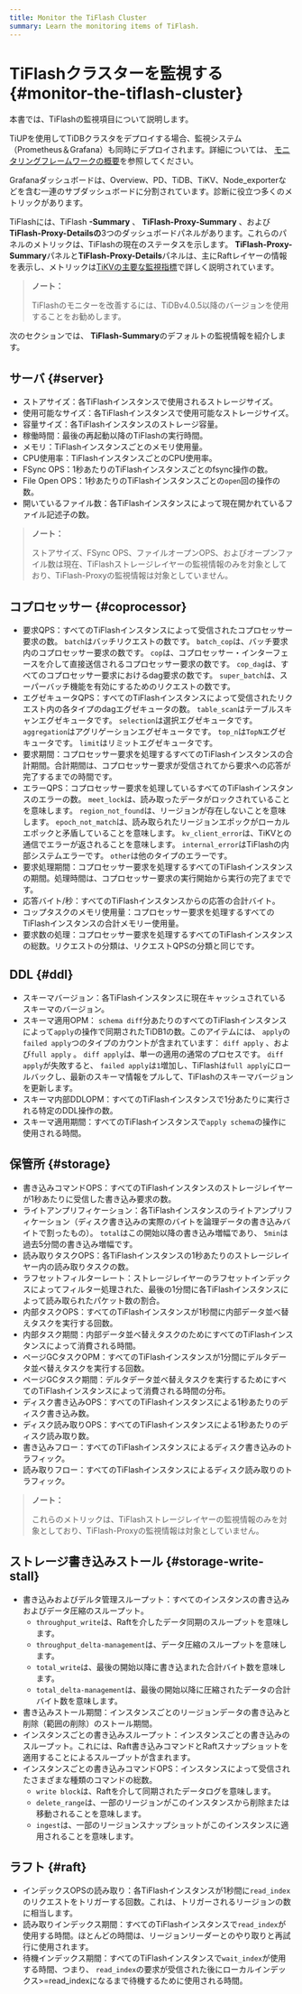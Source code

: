 ```yaml
---
title: Monitor the TiFlash Cluster
summary: Learn the monitoring items of TiFlash.
---
```


# TiFlashクラスターを監視する {#monitor-the-tiflash-cluster}

本書では、TiFlashの監視項目について説明します。

TiUPを使用してTiDBクラスタをデプロイする場合、監視システム（Prometheus＆Grafana）も同時にデプロイされます。詳細については、 [モニタリングフレームワークの概要](/tidb-monitoring-framework.md)を参照してください。

Grafanaダッシュボードは、Overview、PD、TiDB、TiKV、Node_exporterなどを含む一連のサブダッシュボードに分割されています。診断に役立つ多くのメトリックがあります。

TiFlashには、TiFlash **-Summary** 、 <strong>TiFlash-Proxy-Summary</strong> 、および<strong>TiFlash-Proxy-Detailsの</strong>3つのダッシュボードパネルがあります。これらのパネルのメトリックは、TiFlashの現在のステータスを示します。 <strong>TiFlash-Proxy-Summary</strong>パネルと<strong>TiFlash-Proxy-Details</strong>パネルは、主にRaftレイヤーの情報を表示し、メトリックは[TiKVの主要な監視指標](/grafana-tikv-dashboard.md)で詳しく説明されています。

> **ノート：**
>
> TiFlashのモニターを改善するには、TiDBv4.0.5以降のバージョンを使用することをお勧めします。

次のセクションでは、 **TiFlash-Summary**のデフォルトの監視情報を紹介します。

## サーバ {#server}

-   ストアサイズ：各TiFlashインスタンスで使用されるストレージサイズ。
-   使用可能なサイズ：各TiFlashインスタンスで使用可能なストレージサイズ。
-   容量サイズ：各TiFlashインスタンスのストレージ容量。
-   稼働時間：最後の再起動以降のTiFlashの実行時間。
-   メモリ：TiFlashインスタンスごとのメモリ使用量。
-   CPU使用率：TiFlashインスタンスごとのCPU使用率。
-   FSync OPS：1秒あたりのTiFlashインスタンスごとのfsync操作の数。
-   File Open OPS：1秒あたりのTiFlashインスタンスごとの`open`回の操作の数。
-   開いているファイル数：各TiFlashインスタンスによって現在開かれているファイル記述子の数。

> **ノート：**
>
> ストアサイズ、FSync OPS、ファイルオープンOPS、およびオープンファイル数は現在、TiFlashストレージレイヤーの監視情報のみを対象としており、TiFlash-Proxyの監視情報は対象としていません。

## コプロセッサー {#coprocessor}

-   要求QPS：すべてのTiFlashインスタンスによって受信されたコプロセッサー要求の数。 `batch`はバッチリクエストの数です。 `batch_cop`は、バッチ要求内のコプロセッサー要求の数です。 `cop`は、コプロセッサー・インターフェースを介して直接送信されるコプロセッサー要求の数です。 `cop_dag`は、すべてのコプロセッサー要求におけるdag要求の数です。 `super_batch`は、スーパーバッチ機能を有効にするためのリクエストの数です。
-   エグゼキュータQPS：すべてのTiFlashインスタンスによって受信されたリクエスト内の各タイプのdagエグゼキュータの数。 `table_scan`はテーブルスキャンエグゼキュータです。 `selection`は選択エグゼキュータです。 `aggregation`はアグリゲーションエグゼキュータです。 `top_n`は`TopN`エグゼキュータです。 `limit`はリミットエグゼキュータです。
-   要求期間：コプロセッサー要求を処理するすべてのTiFlashインスタンスの合計期間。合計期間は、コプロセッサー要求が受信されてから要求への応答が完了するまでの時間です。
-   エラーQPS：コプロセッサー要求を処理しているすべてのTiFlashインスタンスのエラーの数。 `meet_lock`は、読み取ったデータがロックされていることを意味します。 `region_not_found`は、リージョンが存在しないことを意味します。 `epoch_not_match`は、読み取られたリージョンエポックがローカルエポックと矛盾していることを意味します。 `kv_client_error`は、TiKVとの通信でエラーが返されることを意味します。 `internal_error`はTiFlashの内部システムエラーです。 `other`は他のタイプのエラーです。
-   要求処理期間：コプロセッサー要求を処理するすべてのTiFlashインスタンスの期間。処理時間は、コプロセッサー要求の実行開始から実行の完了までです。
-   応答バイト/秒：すべてのTiFlashインスタンスからの応答の合計バイト。
-   コップタスクのメモリ使用量：コプロセッサー要求を処理するすべてのTiFlashインスタンスの合計メモリー使用量。
-   要求数の処理：コプロセッサー要求を処理するすべてのTiFlashインスタンスの総数。リクエストの分類は、リクエストQPSの分類と同じです。

## DDL {#ddl}

-   スキーマバージョン：各TiFlashインスタンスに現在キャッシュされているスキーマのバージョン。
-   スキーマ適用OPM： `schema diff`分あたりのすべてのTiFlashインスタンスによって`apply`の操作で同期されたTiDB1の数。このアイテムには、 `apply`の`failed apply`つのタイプのカウントが含まれています： `diff apply` 、および`full apply` 。 `diff apply`は、単一の適用の通常のプロセスです。 `diff apply`が失敗すると、 `failed apply`は`1`増加し、TiFlashは`full apply`にロールバックし、最新のスキーマ情報をプルして、TiFlashのスキーマバージョンを更新します。
-   スキーマ内部DDLOPM：すべてのTiFlashインスタンスで1分あたりに実行される特定のDDL操作の数。
-   スキーマ適用期間：すべてのTiFlashインスタンスで`apply schema`の操作に使用される時間。

## 保管所 {#storage}

-   書き込みコマンドOPS：すべてのTiFlashインスタンスのストレージレイヤーが1秒あたりに受信した書き込み要求の数。
-   ライトアンプリフィケーション：各TiFlashインスタンスのライトアンプリフィケーション（ディスク書き込みの実際のバイトを論理データの書き込みバイトで割ったもの）。 `total`はこの開始以降の書き込み増幅であり、 `5min`は過去5分間の書き込み増幅です。
-   読み取りタスクOPS：各TiFlashインスタンスの1秒あたりのストレージレイヤー内の読み取りタスクの数。
-   ラフセットフィルターレート：ストレージレイヤーのラフセットインデックスによってフィルター処理された、最後の1分間に各TiFlashインスタンスによって読み取られたパケット数の割合。
-   内部タスクOPS：すべてのTiFlashインスタンスが1秒間に内部データ並べ替えタスクを実行する回数。
-   内部タスク期間：内部データ並べ替えタスクのためにすべてのTiFlashインスタンスによって消費される時間。
-   ページGCタスクOPM：すべてのTiFlashインスタンスが1分間にデルタデータ並べ替えタスクを実行する回数。
-   ページGCタスク期間：デルタデータ並べ替えタスクを実行するためにすべてのTiFlashインスタンスによって消費される時間の分布。
-   ディスク書き込みOPS：すべてのTiFlashインスタンスによる1秒あたりのディスク書き込み数。
-   ディスク読み取りOPS：すべてのTiFlashインスタンスによる1秒あたりのディスク読み取り数。
-   書き込みフロー：すべてのTiFlashインスタンスによるディスク書き込みのトラフィック。
-   読み取りフロー：すべてのTiFlashインスタンスによるディスク読み取りのトラフィック。

> **ノート：**
>
> これらのメトリックは、TiFlashストレージレイヤーの監視情報のみを対象としており、TiFlash-Proxyの監視情報は対象としていません。

## ストレージ書き込みストール {#storage-write-stall}

-   書き込みおよびデルタ管理スループット：すべてのインスタンスの書き込みおよびデータ圧縮のスループット。
    -   `throughput_write`は、Raftを介したデータ同期のスループットを意味します。
    -   `throughput_delta-management`は、データ圧縮のスループットを意味します。
    -   `total_write`は、最後の開始以降に書き込まれた合計バイト数を意味します。
    -   `total_delta-management`は、最後の開始以降に圧縮されたデータの合計バイト数を意味します。
-   書き込みストール期間：インスタンスごとのリージョンデータの書き込みと削除（範囲の削除）のストール期間。
-   インスタンスごとの書き込みスループット：インスタンスごとの書き込みのスループット。これには、Raft書き込みコマンドとRaftスナップショットを適用することによるスループットが含まれます。
-   インスタンスごとの書き込みコマンドOPS：インスタンスによって受信されたさまざまな種類のコマンドの総数。
    -   `write block`は、Raftを介して同期されたデータログを意味します。
    -   `delete_range`は、一部のリージョンがこのインスタンスから削除または移動されることを意味します。
    -   `ingest`は、一部のリージョンスナップショットがこのインスタンスに適用されることを意味します。

## ラフト {#raft}

-   インデックスOPSの読み取り：各TiFlashインスタンスが1秒間に`read_index`のリクエストをトリガーする回数。これは、トリガーされるリージョンの数に相当します。
-   読み取りインデックス期間：すべてのTiFlashインスタンスで`read_index`が使用する時間。ほとんどの時間は、リージョンリーダーとのやり取りと再試行に使用されます。
-   待機インデックス期間：すべてのTiFlashインスタンスで`wait_index`が使用する時間、つまり、 `read_index`の要求が受信された後にローカルインデックス&gt;=read_indexになるまで待機するために使用される時間。
